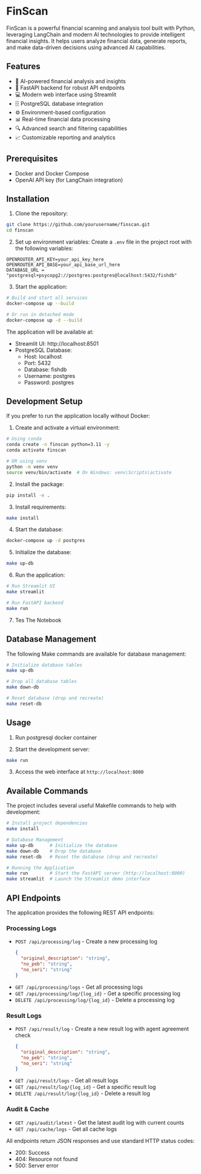 # FinScan

FinScan is a powerful financial scanning and analysis tool built with Python, leveraging LangChain and modern AI technologies to provide intelligent financial insights. It helps users analyze financial data, generate reports, and make data-driven decisions using advanced AI capabilities.

## Features

- 🤖 AI-powered financial analysis and insights
- 🚀 FastAPI backend for robust API endpoints
- 💻 Modern web interface using Streamlit
- 🗄️ PostgreSQL database integration
- ⚙️ Environment-based configuration
- 📊 Real-time financial data processing
- 🔍 Advanced search and filtering capabilities
- 📈 Customizable reporting and analytics

## Prerequisites

- Docker and Docker Compose
- OpenAI API key (for LangChain integration)

## Installation

1. Clone the repository:
```bash
git clone https://github.com/yourusername/finscan.git
cd finscan
```

2. Set up environment variables:
Create a `.env` file in the project root with the following variables:
```env
OPENROUTER_API_KEY=your_api_key_here
OPENROUTER_API_BASE=your_api_base_url_here
DATABASE_URL = "postgresql+psycopg2://postgres:postgres@localhost:5432/fishdb"
```

3. Start the application:
```bash
# Build and start all services
docker-compose up --build

# Or run in detached mode
docker-compose up -d --build
```

The application will be available at:
- Streamlit UI: http://localhost:8501
- PostgreSQL Database:
  - Host: localhost
  - Port: 5432
  - Database: fishdb
  - Username: postgres
  - Password: postgres

## Development Setup

If you prefer to run the application locally without Docker:

1. Create and activate a virtual environment:
```bash
# Using conda
conda create -n finscan python=3.11 -y
conda activate finscan

# OR using venv
python -m venv venv
source venv/bin/activate  # On Windows: venv\Scripts\activate
```

2. Install the package:
```bash
pip install -e .
```

3. Install requirements:
```bash
make install
```

4. Start the database:
```bash
docker-compose up -d postgres
```

5. Initialize the database:
```bash
make up-db
```

6. Run the application:
```bash
# Run Streamlit UI
make streamlit

# Run FastAPI backend
make run
```
7. Tes The Notebook
## Database Management

The following Make commands are available for database management:

```bash
# Initialize database tables
make up-db

# Drop all database tables
make down-db

# Reset database (drop and recreate)
make reset-db
```

## Usage
1. Run postgresql docker container

2. Start the development server:
```bash
make run
```

3. Access the web interface at `http://localhost:8000`

## Available Commands

The project includes several useful Makefile commands to help with development:

```bash
# Install project dependencies
make install

# Database Management
make up-db      # Initialize the database
make down-db    # Drop the database
make reset-db   # Reset the database (drop and recreate)

# Running the Application
make run        # Start the FastAPI server (http://localhost:8000)
make streamlit  # Launch the Streamlit demo interface
```

## API Endpoints

The application provides the following REST API endpoints:

### Processing Logs
- `POST /api/processing/log` - Create a new processing log
  ```json
  {
    "original_description": "string",
    "no_peb": "string",
    "no_seri": "string"
  }
  ```
- `GET /api/processing/logs` - Get all processing logs
- `GET /api/processing/log/{log_id}` - Get a specific processing log
- `DELETE /api/processing/log/{log_id}` - Delete a processing log

### Result Logs
- `POST /api/result/log` - Create a new result log with agent agreement check
  ```json
  {
    "original_description": "string",
    "no_peb": "string",
    "no_seri": "string"
  }
  ```
- `GET /api/result/logs` - Get all result logs
- `GET /api/result/log/{log_id}` - Get a specific result log
- `DELETE /api/result/log/{log_id}` - Delete a result log

### Audit & Cache
- `GET /api/audit/latest` - Get the latest audit log with current counts
- `GET /api/cache/logs` - Get all cache logs

All endpoints return JSON responses and use standard HTTP status codes:
- 200: Success
- 404: Resource not found
- 500: Server error